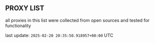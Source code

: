 ## PROXY LIST

all proxies in this list were collected from open sources and tested for functionality

last update: `2025-02-20 20:35:50.918957+00:00` UTC